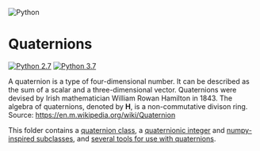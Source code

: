 ![Python](https://img.shields.io/badge/python-3670A0?style=for-the-badge&logo=python&logoColor=ffdd54)
# Quaternions
[![Python 2.7](https://img.shields.io/badge/python-2.7-green.svg)](https://www.python.org/downloads/release/python-270/)
[![Python 3.7](https://img.shields.io/badge/python-3.7-blue.svg)](https://www.python.org/downloads/release/python-370/)

A quaternion is a type of four-dimensional number.  It can be described as the sum of a scalar and a three-dimensional vector.  Quaternions were devised by Irish mathematician William Rowan Hamilton in 1843.  The algebra of quaternions, denoted by <b>H</b>, is a non-commutative divison ring.  Source: https://en.m.wikipedia.org/wiki/Quaternion

This folder contains a [quaternion class](https://github.com/dbh2100/python/blob/main/quaternion/quaternion.py), a [quaternionic integer](https://github.com/dbh2100/python/blob/main/quaternion/quaternionic_integer.py) and [numpy-inspired subclasses](https://github.com/dbh2100/python/blob/main/quaternion/quaternion_numpy.py), and [several tools for use with quaternions](https://github.com/dbh2100/python/tree/main/quaternion/utils).
